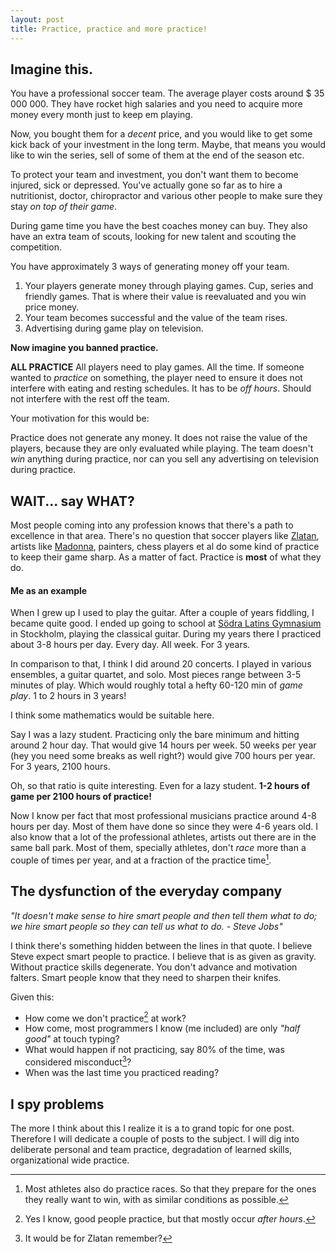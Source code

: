 ```yaml
---
layout: post
title: Practice, practice and more practice! 
---
```


## Imagine this.

You have a professional soccer team. The average player costs around $ 35 000 000. 
They have rocket high salaries and you need to acquire more money every month just
to keep em playing.  

Now, you bought them for a *decent* price, and you would like to get some kick back
of your investment in the long term. Maybe, that means you would like to win the 
series, sell of some of them at the end of the season etc. 

To protect your team and investment, you don't want them to become injured, sick 
or depressed. You've actually gone so far as to hire a nutritionist, doctor, 
chiropractor and various other people to make sure they stay *on top of their game*.

During game time you have the best coaches money can buy. They also have an extra
team of scouts, looking for new talent and scouting the competition.

You have approximately 3 ways of generating money off your team.

  1. Your players generate money through playing games. Cup, series and friendly games.
     That is where their value is reevaluated and you win price money. 
  2. Your team becomes successful and the value of the team rises.
  3. Advertising during game play on television.

**Now imagine you banned practice.**

**ALL PRACTICE**
All players need to play games. All the time. If someone wanted to *practice* on something,
the player need to ensure it does not interfere with eating and resting schedules. It 
has to be *off hours*. Should not interfere with the rest off the team.  

Your motivation for this would be:

Practice does not generate any money. It does not raise the value of the players, because they are only evaluated
while playing. The team doesn't *win* anything during practice, nor can you sell
any advertising on television during practice.

## WAIT... say WHAT?
Most people coming into any profession knows that there's a path to excellence in
that area. There's no question that soccer players like [Zlatan](https://en.wikipedia.org/wiki/Zlatan_Ibrahimovi%C4%87), 
artists like [Madonna](https://en.wikipedia.org/wiki/Madonna_(entertainer)), painters, chess players et al
 do some kind of practice to keep their game sharp.
As a matter of fact. Practice is **most** of what they do.

#### Me as an example
When I grew up I used to play the guitar. After a couple of years fiddling, I became 
quite good. I ended up going to school at [Södra Latins Gymnasium](http://sodralatinsgymnasium.stockholm.se/)
in Stockholm, playing the classical guitar. During my years there I practiced about 3-8 hours per day. Every day. All week. 
For 3 years.

In comparison to that, I think I did around 20 concerts. I played in various ensembles, a guitar quartet, and solo.
Most pieces range between 3-5 minutes of play. Which would roughly total a hefty 60-120 min of 
*game play*. 1 to 2 hours in 3 years!

I think some mathematics would be suitable here.

Say I was a lazy student. Practicing only the bare minimum and hitting around 2 hour day.
That would give 14 hours per week. 50 weeks per year (hey you need some breaks as well right?)
would give 700 hours per year. For 3 years, 2100 hours. 

Oh, so that ratio is quite interesting. Even for a lazy student. **1-2 hours of game per 
2100 hours of practice!**

Now I know per fact that most professional musicians practice around 4-8 hours per day.
Most of them have done so since they were 4-6 years old. I also know that a lot of the
professional athletes, artists out there are in the same ball park. Most of them, specially 
athletes, don't *race* more than a couple of times per year, and at a fraction of the 
practice time[^races].

## The dysfunction of the everyday company 
*"It doesn't make sense to hire smart people and then tell them what to do; we hire smart people so they can tell us what to do. - Steve Jobs"*

I think there's something hidden between the lines in that quote. I believe Steve 
expect smart people to practice. I believe that is as given as gravity. 
Without practice skills degenerate. You don't advance and motivation falters. 
Smart people know that they need to sharpen their knifes. 

Given this:

 - How come we don't practice[^practice] at work?
 - How come, most programmers I know (me included) are only *"half good"* at touch typing?
 - What would happen if not practicing, say 80% of the time, was considered misconduct[^misconduct]?
 - When was the last time you practiced reading?

## I spy problems
The more I think about this I realize it is a to grand topic for one post.
Therefore I will dedicate a couple of posts to the subject. 
I will dig into deliberate personal and team practice, degradation 
of learned skills, organizational wide practice.


[^races]: Most athletes also do practice races. So that they prepare for the ones they really want to win, with as similar conditions as possible.
[^practice]: Yes I know, good people practice, but that mostly occur *after hours*.
[^misconduct]: It would be for Zlatan remember?

